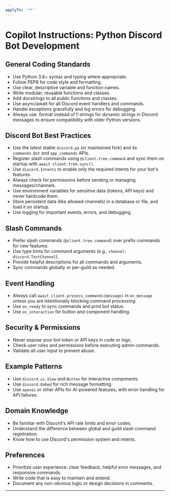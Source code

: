```yaml
---
applyTo: '**'
---
```

# Copilot Instructions: Python Discord Bot Development

## General Coding Standards
- Use Python 3.8+ syntax and typing where appropriate.
- Follow PEP8 for code style and formatting.
- Use clear, descriptive variable and function names.
- Write modular, reusable functions and classes.
- Add docstrings to all public functions and classes.
- Use async/await for all Discord event handlers and commands.
- Handle exceptions gracefully and log errors for debugging.
- Always use .format instead of f-strings for dynamic strings in Discord messages to ensure compatibility with older Python versions.

## Discord Bot Best Practices
- Use the latest stable `discord.py` (or maintained fork) and its `commands.Bot` and `app_commands` APIs.
- Register slash commands using `@client.tree.command` and sync them on startup with `await client.tree.sync()`.
- Use `discord.Intents` to enable only the required intents for your bot's features.
- Always check for permissions before sending or managing messages/channels.
- Use environment variables for sensitive data (tokens, API keys) and never hardcode them.
- Store persistent data (like allowed channels) in a database or file, and load it on startup.
- Use logging for important events, errors, and debugging.

## Slash Commands
- Prefer slash commands (`@client.tree.command`) over prefix commands for new features.
- Use type hints for command arguments (e.g., `channel: discord.TextChannel`).
- Provide helpful descriptions for all commands and arguments.
- Sync commands globally or per-guild as needed.

## Event Handling
- Always call `await client.process_commands(message)` in `on_message` unless you are intentionally blocking command processing.
- Use `on_ready` to sync commands and print bot status.
- Use `on_interaction` for button and component handling.

## Security & Permissions
- Never expose your bot token or API keys in code or logs.
- Check user roles and permissions before executing admin commands.
- Validate all user input to prevent abuse.

## Example Patterns
- Use `discord.ui.View` and `Button` for interactive components.
- Use `discord.Embed` for rich message formatting.
- Use `openai` or other APIs for AI-powered features, with error handling for API failures.

## Domain Knowledge
- Be familiar with Discord's API rate limits and error codes.
- Understand the difference between global and guild slash command registration.
- Know how to use Discord's permission system and intents.

## Preferences
- Prioritize user experience: clear feedback, helpful error messages, and responsive commands.
- Write code that is easy to maintain and extend.
- Document any non-obvious logic or design decisions in comments.

---